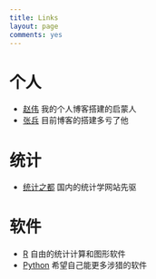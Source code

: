 ```yaml
---
title: Links
layout: page
comments: yes
---
```


# 个人

- [赵伟](http://zipperary.com) 我的个人博客搭建的启蒙人
- [张兵](http://spatial-r.com) 目前博客的搭建多亏了他

# 统计

- [统计之都](http://cos.name) 国内的统计学网站先驱

# 软件

- [R](http://www.r-project.org) 自由的统计计算和图形软件
- [Python](https://www.python.org) 希望自己能更多涉猎的软件


